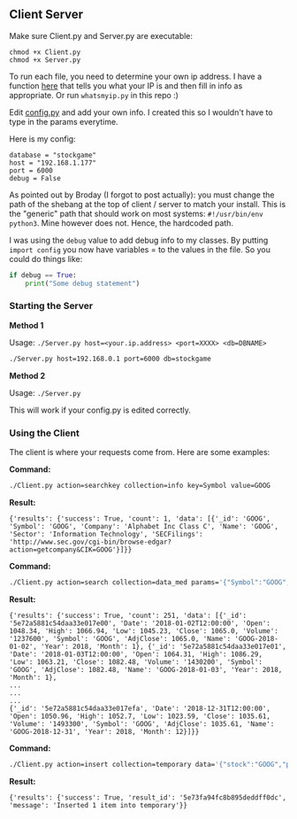 ## Client Server

Make sure Client.py and Server.py are executable:

```
chmod +x Client.py
chmod +x Server.py
```

To run each file, you need to determine your own ip address. I have a function [here](helpers.py) that tells you what your IP is and then fill in info as appropriate. Or run `whatsmyip.py` in this repo :)

Edit [config.py](config.py) and add your own info. I created this so I wouldn't have to type in the params everytime.

Here is my config:

```
database = "stockgame"
host = "192.168.1.177"
port = 6000
debug = False
```

As pointed out by Broday (I forgot to post actually): you must change the path of the shebang at the top of client / server to match your install. This is the "generic" path that should work on most systems: `#!/usr/bin/env python3`. Mine however does not. Hence, the hardcoded path.

I was using the `debug` value to add debug info to my classes. By putting `import config` you now have variables = to the values in the file. So you could do things like: 

```python
if debug == True:
    print("Some debug statement")
```

### Starting the Server

**Method 1**

Usage: `./Server.py host=<your.ip.address> <port=XXXX> <db=DBNAME>`

```bash
./Server.py host=192.168.0.1 port=6000 db=stockgame
```

**Method 2**

Usage: `./Server.py`

This will work if your config.py is edited correctly.


### Using the Client

The client is where your requests come from. Here are some examples:

**Command:**
```bash
./Client.py action=searchkey collection=info key=Symbol value=GOOG
```

**Result:**
```
{'results': {'success': True, 'count': 1, 'data': [{'_id': 'GOOG', 'Symbol': 'GOOG', 'Company': 'Alphabet Inc Class C', 'Name': 'GOOG', 'Sector': 'Information Technology', 'SECFilings': 'http://www.sec.gov/cgi-bin/browse-edgar?action=getcompany&CIK=GOOG'}]}}
```

**Command:**
```bash
./Client.py action=search collection=data_med params='{"Symbol":"GOOG","Year":2018}'
```

**Result:**
```
{'results': {'success': True, 'count': 251, 'data': [{'_id': '5e72a5881c54daa33e017e00', 'Date': '2018-01-02T12:00:00', 'Open': 1048.34, 'High': 1066.94, 'Low': 1045.23, 'Close': 1065.0, 'Volume': '1237600', 'Symbol': 'GOOG', 'AdjClose': 1065.0, 'Name': 'GOOG-2018-01-02', 'Year': 2018, 'Month': 1}, {'_id': '5e72a5881c54daa33e017e01', 'Date': '2018-01-03T12:00:00', 'Open': 1064.31, 'High': 1086.29, 'Low': 1063.21, 'Close': 1082.48, 'Volume': '1430200', 'Symbol': 'GOOG', 'AdjClose': 1082.48, 'Name': 'GOOG-2018-01-03', 'Year': 2018, 'Month': 1},
...
...
...
{'_id': '5e72a5881c54daa33e017efa', 'Date': '2018-12-31T12:00:00', 'Open': 1050.96, 'High': 1052.7, 'Low': 1023.59, 'Close': 1035.61, 'Volume': '1493300', 'Symbol': 'GOOG', 'AdjClose': 1035.61, 'Name': 'GOOG-2018-12-31', 'Year': 2018, 'Month': 12}]}}
```

**Command:**
```bash
./Client.py action=insert collection=temporary data='{"stock":"GOOG","price":1000.88,"date":"13 Jan 2018"}'
```

**Result:**
```
{'results': {'success': True, 'result_id': '5e73fa94fc8b895deddff0dc', 'message': 'Inserted 1 item into temporary'}}
```

